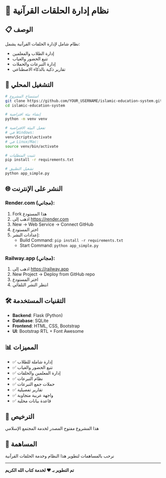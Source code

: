 # 🕌 نظام إدارة الحلقات القرآنية

## 📋 الوصف
نظام شامل لإدارة الحلقات القرآنية يشمل:
- إدارة الطلاب والمعلمين
- تتبع الحضور والغياب
- إدارة التبرعات والحملات
- تقارير ذكية بالذكاء الاصطناعي

## 🚀 التشغيل المحلي

```bash
# استنساخ المشروع
git clone https://github.com/YOUR_USERNAME/islamic-education-system.git
cd islamic-education-system

# إنشاء بيئة افتراضية
python -m venv venv

# تفعيل البيئة الافتراضية
# في Windows:
venv\Scripts\activate
# في Linux/Mac:
source venv/bin/activate

# تثبيت المتطلبات
pip install -r requirements.txt

# تشغيل التطبيق
python app_simple.py
```

## 🌐 النشر على الإنترنت

### Render.com (مجاني):
1. Fork هذا المستودع
2. اذهب إلى https://render.com
3. New → Web Service → Connect GitHub
4. اختر المستودع
5. إعدادات النشر:
   - Build Command: `pip install -r requirements.txt`
   - Start Command: `python app_simple.py`

### Railway.app (مجاني):
1. اذهب إلى https://railway.app
2. New Project → Deploy from GitHub repo
3. اختر المستودع
4. انتظر النشر التلقائي

## 🛠️ التقنيات المستخدمة
- **Backend**: Flask (Python)
- **Database**: SQLite
- **Frontend**: HTML, CSS, Bootstrap
- **UI**: Bootstrap RTL + Font Awesome

## 📊 المميزات
- ✅ إدارة شاملة للطلاب
- ✅ تتبع الحضور والغياب
- ✅ إدارة المعلمين والحلقات
- ✅ نظام التبرعات
- ✅ حملات جمع التبرعات
- ✅ تقارير تفصيلية
- ✅ واجهة عربية متجاوبة
- ✅ قاعدة بيانات محلية

## 📄 الترخيص
هذا المشروع مفتوح المصدر لخدمة المجتمع الإسلامي

## 🤝 المساهمة
نرحب بالمساهمات لتطوير هذا النظام وخدمة الحلقات القرآنية

---
**تم التطوير بـ ❤️ لخدمة كتاب الله الكريم**
